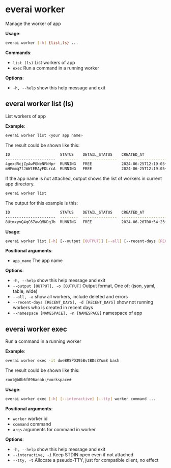 # everai worker
Manage the worker of app  

**Usage**:   
```bash 
everai worker [-h] {list,ls} ...  
```

**Commands**:    
* `list (ls)` List workers of app  
* `exec`          Run a command in a running worker

**Options**:  
* `-h, --help`  show this help message and exit  

## everai worker list (ls)
List workers of app  

**Example**:  
```bash 
everai worker list <your app name>
```
The result could be shown like this:  
```bash 
ID                      STATUS    DETAIL_STATUS    CREATED_AT                DELETED_AT
----------------------  --------  ---------------  ------------------------  ------------
4gexdRcjZyAwPGNeNFNHpr  RUNNING   FREE             2024-06-25T12:19:05+0000
mHFmmq7fJWWtERAyFDLrcA  RUNNING   FREE             2024-06-25T12:19:05+0000
```

If the app name is not attached, output shows the list of workers in current app directory.  

```bash
everai worker list
```
The output for this example is this:  

```bash
ID                      STATUS    DETAIL_STATUS    CREATED_AT                DELETED_AT
----------------------  --------  ---------------  ------------------------  ------------
8UtmxyvQ4qC67awQMKDgJb  RUNNING   FREE             2024-06-26T08:54:23+0000
```

**Usage**:  
```bash  
everai worker list [-h] [--output [OUTPUT]] [--all] [--recent-days [RECENT_DAYS]] app_name
```

**Positional arguments**:  
  * `app_name`              The app name  

**Options**:  
* `-h, --help`            show this help message and exit  
* `--output [OUTPUT], -o [OUTPUT]`
                        Output format, One of: (json, yaml, table, wide)  
* `--all, -a`             show all workers, include deleted and errors  
* `--recent-days [RECENT_DAYS], -d [RECENT_DAYS]`
                        show not running workers who is created in recent days
* `--namespace [NAMESPACE], -n [NAMESPACE]`
                        namespace of app  

## everai worker exec
Run a command in a running worker  

**Example**:  
```bash 
everai worker exec -it dweBRSPD395BvtBDsZYum8 bash
```

The result could be shown like this:  

```bash 
root@b0b6f096aeab:/workspace#
```

**Usage**:  
```bash  
everai worker exec [-h] [--interactive] [--tty] worker command ...
```

**Positional arguments**:  
  * `worker`             worker id
  * `command`            command
  * `args`               arguments for command in worker

**Options**:  
* `-h, --help`            show this help message and exit  
* `--interactive, -i`  Keep STDIN open even if not attached
* `--tty, -t`          Allocate a pseudo-TTY, just for compatible client, no effect